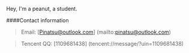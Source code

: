 Hey, I'm a peanut, a student.

####Contact information
> Email: [Pinatsu@outlook.com] (mailto:pinatsu@outlook.com)

> Tencent QQ: [1109681438] (tencent://message/?uin=1109681438)
